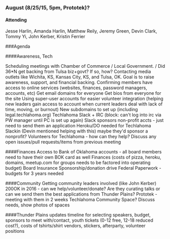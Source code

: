 ### August (8/25/15, 5pm, Prototek)? 

#### Attending
Jesse Harlin, Amanda Harlin, Matthew Reily, Jeremy Green, Devin Clark, Tommy Yi, John Kerber, Kristin Ferrier

###Agenda

####Awareness, Tech

Scheduling meetings with Chamber of Commerce / Local Government. / Did 36*N get backing from Tulsa biz+govt? If so, how?
Contacting media outlets like Wichita, KS, Kansas City, KS, and Tulsa, OK. Goal is to raise awareness, support, and financial backing.
Confirming members have access to online services (websites, finances, password managers, accounts, etc)
Get email domains for everyone
Get bios from everyone for the site
Using super-user accounts for easier volunteer integration (helping new leaders gain access to account when current leaders deal with lack of time, moving, or burnout)
New subdomains to set up (including legal.techlahoma.org)
Techlahoma Slack + IRC (block: can't log into irc via PW manager until PC is set up again)
Slack sponsors non-profit accts - just need to send them an application
Heroku/DO needed for Techlahoma Slackin (Devin mentioned helping with this) maybe they'd sponsor a nonprofit?
Volunteers for Techlahoma - how can they help?
Discuss any open issues/pull requests/items from previous meeting

####Finances
Access to Bank of Oklahoma accounts - all board members need to have their own BOK card as well
Finances (costs of pizza, heroku, domains, meetup.com for groups needs to be factored into operating budget)
Board Insurance
Sponsorship/donation drive
Federal Paperwork - budgets for 3 years needed

####Community
Getting community leaders involved (like John Kerber)
200OK in 2016 - can we help/volunteer/donate? Are they curating talks or can we send them the best applications from Thunder Plains?
Prototek - meeting with them in 2 weeks
Techlahoma Community Space? Discuss needs, show photos of spaces

####Thunder Plains updates
timeline for selecting speakers, budget, sponsors to meet with/contact, youth tickets (0-12 free, 12-18 reduced cost?), costs of tshirts/shirt vendors, stickers, afterparty, volunteer positions
